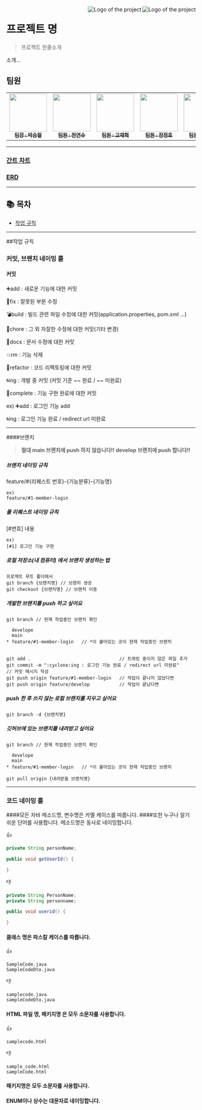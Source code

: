 <img src="./images/logo.sample.png" alt="Logo of the project" align="right">
<img src="./images/logo.sample.png" alt="Logo of the project" align="right">

# 프로젝트 명
> 프로젝트 한줄소개

소개...



## 팀원
<table>
  <tbody>
    <tr>
      <td align="center"><a href="https://github.com/CLYZEN"><img src="https://avatars.githubusercontent.com/u/106406602?v=4" width="100px;" alt=""/><br /><sub><b>팀장 : 박승철</b></sub></a><br /></td>
      <td align="center"><a href="https://github.com/cheonyeonsu"><img src="https://avatars.githubusercontent.com/u/130732132?v=4" width="100px;" alt=""/><br /><sub><b>팀원 : 천연수</b></sub></a><br /></td>
      <td align="center"><a href="https://github.com/endendrh222"><img src="https://avatars.githubusercontent.com/u/130732107?v=4" width="100px;" alt=""/><br /><sub><b>팀원 : 고재혁</b></sub></a><br /></td>
      <td align="center"><a href="https://github.com/hanzoeun"><img src="https://avatars.githubusercontent.com/u/130732055?v=4" width="100px;" alt=""/><br /><sub><b>팀원 : 장정호</b></sub></a><br /></td>
      <td align="center"><a href="https://github.com/jyong0000"><img src="https://avatars.githubusercontent.com/u/130732144?v=4" width="100px;" alt=""/><br /><sub><b>팀원 : 허재용</b></sub></a><br /></td>
    </tr>
  </tbody>
</table>
<hr>

### [간트 차트](https://docs.google.com/spreadsheets/d/14Vpw906-2PBuaMtk_2xPcMcmKJ7Zt-6X10sSfAEXYeA/edit#gid=1115838130)
### [ERD](https://www.erdcloud.com/d/AJECkdDa5fRg4ioaw)

<hr>

## 📚 목차

* [작업 규칙](#작업-규칙)

<hr>
##작업 규칙

### 커밋, 브랜치 네이밍 룰

#### 커밋

:heavy_plus_sign:add : 새로운 기능에 대한 커밋

:wrench:fix : 잘못된 부분 수정

:bomb:build : 빌드 관련 파일 수정에 대한 커밋(application.properties, pom.xml ...)

:pencil:chore : 그 외 자잘한 수정에 대한 커밋(기타 변경)

:bookmark:docs : 문서 수정에 대한 커밋

:boom:rm : 기능 삭제

:ghost:refactor : 코드 리팩토링에 대한 커밋

:cyclone:ing : 개발 중 커밋 (커밋 기준 ~~ 완료 / ~~ 미완료)

:tada:complete : 기능 구현 완료에 대한 커밋

ex)
:heavy_plus_sign:add : 로그인 기능 add

:cyclone:ing : 로그인 기능 완료 / redirect url 미완료
<hr>
####브랜치

><strong>절대 main 브랜치에 push 하지 않습니다!! develop 브랜치에 push 합니다!!</strong>

##### 브랜치 네이밍 규칙
feature/#{리퀘스트 번호}-{기능분류}-{기능명}
```
ex)
feature/#1-member-login
```
##### 풀 리퀘스트 네이밍 규칙
[#번호] 내용
```
ex)
[#1] 로그인 기능 구현
```

##### 로컬 저장소(내 컴퓨터) 에서 브랜치 생성하는 법
```git
프로젝트 루트 폴더에서
git branch {브랜치명} // 브랜치 생성
git checkout {브랜치명} // 브랜치 이동
```
##### 개발한 브랜치를 push 하고 싶어요
```git
git branch // 현재 작업중인 브랜치 확인

  develope
  main
* feature/#1-member-login   // *이 붙어있는 곳이 현재 작업중인 브랜치


git add .                                 // 트래킹 중이지 않은 파일 추가
git commit -m ":cyclone:ing : 로그인 기능 완료 / redirect url 미완료"       // 커밋 메시지 작성
git push origin feature/#1-member-login   // 작업이 끝나지 않았다면
git push origin feature/develop           // 작업이 끝났다면
```
##### push 한 후 쓰지 않는 로컬 브랜치를 지우고 싶어요
```git
git branch -d {브랜치명}
```
##### 깃허브에 있는 브랜치를 내려받고 싶어요
```git
git branch // 현재 작업중인 브랜치 확인

  develope
  main
* feature/#1-member-login   // *이 붙어있는 곳이 현재 작업중인 브랜치

git pull origin {내려받을 브랜치명}
```
<hr>



### 코드 네이밍 룰

####모든 자바 메소드명, 변수명은 카멜 케이스를 따릅니다. 
####또한 누구나 알기 쉬운 단어를 사용합니다.
메소드명은 동사로 네이밍합니다.

:+1:
```java
private String personName; 

public void getUserId() {

}
```

:-1:
```java
private String PersonName;
private String personname; 

public void userid() {

}
```

#### 클래스 명은 파스칼 케이스를 따릅니다.

:+1:
```text
SampleCode.java
SampleCodeDto.java
```

:-1:
```text
samplecode.java
sampleCodeDto.java
```

#### HTML 파일 명, 패키지명 은 모두 소문자를 사용합니다.

:+1:
```text
samplecode.html
```

:-1:
```text
sample_code.html
sampleCode.html
```
#### 패키지명은 모두 소문자를 사용합니다.
#### ENUM이나 상수는 대문자로 네이밍합니다.




